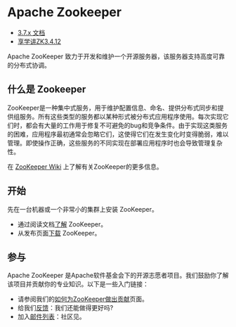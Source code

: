 # Apache Zookeeper

* [3.7.x 文档](分布式协调/Zookeeper/Zookeeper文档.md)
* [享学讲ZK3.4.12](分布式协调/Zookeeper/享学.md)

Apache ZooKeeper 致力于开发和维护一个开源服务器，该服务器支持高度可靠的分布式协调。

## 什么是 Zookeeper

ZooKeeper是一种集中式服务，用于维护配置信息、命名、提供分布式同步和提供组服务。所有这些类型的服务都以某种形式被分布式应用程序使用。每次实现它们时，都会有大量的工作用于修复不可避免的bug和竞争条件。由于实现这类服务的困难，应用程序最初通常会忽略它们，这使得它们在发生变化时变得脆弱，难以管理。即使操作正确，这些服务的不同实现在部署应用程序时也会导致管理复杂性。

在 [ZooKeeper Wiki](https://cwiki.apache.org/confluence/display/ZOOKEEPER/Index) 上了解有关ZooKeeper的更多信息。

## 开始

先在一台机器或一个非常小的集群上安装 ZooKeeper。

* 通过阅读文档[了解](分布式协调/Zookeeper/Zookeeper文档.md) ZooKeeper。
* 从发布页面[下载](http://zookeeper.apache.org/releases.html) ZooKeeper。

## 参与

Apache ZooKeeper 是Apache软件基金会下的开源志愿者项目。我们鼓励你了解该项目并贡献你的专业知识。以下是一些入门链接：

* 请参阅我们的[如何为ZooKeeper做出贡献](https://cwiki.apache.org/confluence/display/ZOOKEEPER/HowToContribute)页面。
* 给我们[反馈](https://issues.apache.org/jira/browse/ZOOKEEPER)：我们还能做得更好吗?
* 加入[邮件列表](http://zookeeper.apache.org/lists.html)：社区见。